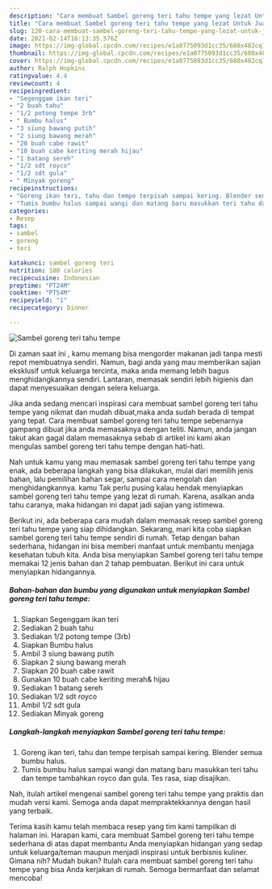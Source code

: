```yaml
---
description: "Cara membuat Sambel goreng teri tahu tempe yang lezat Untuk Jualan"
title: "Cara membuat Sambel goreng teri tahu tempe yang lezat Untuk Jualan"
slug: 120-cara-membuat-sambel-goreng-teri-tahu-tempe-yang-lezat-untuk-jualan
date: 2021-02-14T16:13:35.576Z
image: https://img-global.cpcdn.com/recipes/e1a0775093d1cc35/680x482cq70/sambel-goreng-teri-tahu-tempe-foto-resep-utama.jpg
thumbnail: https://img-global.cpcdn.com/recipes/e1a0775093d1cc35/680x482cq70/sambel-goreng-teri-tahu-tempe-foto-resep-utama.jpg
cover: https://img-global.cpcdn.com/recipes/e1a0775093d1cc35/680x482cq70/sambel-goreng-teri-tahu-tempe-foto-resep-utama.jpg
author: Ralph Hopkins
ratingvalue: 4.4
reviewcount: 4
recipeingredient:
- "Segenggam ikan teri"
- "2 buah tahu"
- "1/2 potong tempe 3rb"
- " Bumbu halus"
- "3 siung bawang putih"
- "2 siung bawang merah"
- "20 buah cabe rawit"
- "10 buah cabe keriting merah hijau"
- "1 batang sereh"
- "1/2 sdt royco"
- "1/2 sdt gula"
- " Minyak goreng"
recipeinstructions:
- "Goreng ikan teri, tahu dan tempe terpisah sampai kering. Blender semua bumbu halus."
- "Tumis bumbu halus sampai wangi dan matang baru masukkan teri tahu dan tempe tambahkan royco dan gula. Tes rasa, siap disajikan."
categories:
- Resep
tags:
- sambel
- goreng
- teri

katakunci: sambel goreng teri 
nutrition: 180 calories
recipecuisine: Indonesian
preptime: "PT24M"
cooktime: "PT54M"
recipeyield: "1"
recipecategory: Dinner

---
```



![Sambel goreng teri tahu tempe](https://img-global.cpcdn.com/recipes/e1a0775093d1cc35/680x482cq70/sambel-goreng-teri-tahu-tempe-foto-resep-utama.jpg)

Di zaman  saat ini , kamu memang bisa mengorder makanan jadi tanpa mesti repot membuatnya sendiri. Namun, bagi anda yang mau memberikan sajian eksklusif untuk keluarga tercinta, maka anda memang lebih bagus menghidangkannya sendiri. Lantaran, memasak sendiri lebih higienis dan dapat menyesuaikan dengan selera keluarga.

Jika anda sedang mencari inspirasi cara membuat sambel goreng teri tahu tempe yang nikmat dan mudah dibuat,maka anda sudah berada di tempat yang tepat. Cara membuat sambel goreng teri tahu tempe  sebenarnya gampang dibuat jika anda memasaknya dengan teliti. Namun, anda jangan takut akan gagal dalam memasaknya 
sebab di artikel ini kami akan mengulas sambel goreng teri tahu tempe dengan hati-hati.  



Nah untuk kamu yang mau memasak sambel goreng teri tahu tempe yang enak, ada beberapa langkah yang bisa dilakukan, mulai dari memilih jenis bahan, lalu pemilihan bahan segar, sampai cara mengolah dan menghidangkannya. kamu Tak perlu pusing kalau hendak menyiapkan sambel goreng teri tahu tempe yang lezat di rumah. Karena, asalkan anda  tahu caranya, maka hidangan ini dapat jadi sajian yang istimewa.

Berikut ini, ada beberapa cara mudah dalam memasak resep sambel goreng teri tahu tempe yang siap dihidangkan. Sekarang, mari kita coba siapkan sambel goreng teri tahu tempe sendiri di rumah. Tetap dengan bahan sederhana, hidangan ini bisa memberi manfaat untuk membantu menjaga kesehatan tubuh kita. Anda bisa menyiapkan Sambel goreng teri tahu tempe memakai 12 jenis bahan dan 2 tahap pembuatan. Berikut ini cara untuk menyiapkan hidangannya.

<!--inarticleads1-->

##### Bahan-bahan dan bumbu yang digunakan untuk menyiapkan Sambel goreng teri tahu tempe:

1. Siapkan Segenggam ikan teri
1. Sediakan 2 buah tahu
1. Sediakan 1/2 potong tempe (3rb)
1. Siapkan  Bumbu halus
1. Ambil 3 siung bawang putih
1. Siapkan 2 siung bawang merah
1. Siapkan 20 buah cabe rawit
1. Gunakan 10 buah cabe keriting merah&amp; hijau
1. Sediakan 1 batang sereh
1. Sediakan 1/2 sdt royco
1. Ambil 1/2 sdt gula
1. Sediakan  Minyak goreng




<!--inarticleads2-->

##### Langkah-langkah menyiapkan Sambel goreng teri tahu tempe:

1. Goreng ikan teri, tahu dan tempe terpisah sampai kering. Blender semua bumbu halus.
1. Tumis bumbu halus sampai wangi dan matang baru masukkan teri tahu dan tempe tambahkan royco dan gula. Tes rasa, siap disajikan.




Nah, itulah artikel mengenai  sambel goreng teri tahu tempe  yang praktis dan mudah versi kami. Semoga anda dapat mempraktekkannya dengan hasil yang terbaik. 

Terima kasih kamu telah membaca resep yang tim kami tampilkan di halaman ini. Harapan kami, cara membuat  Sambel goreng teri tahu tempe sederhana di atas dapat membantu Anda menyiapkan hidangan yang sedap untuk keluarga/teman maupun menjadi inspirasi untuk berbisnis kuliner. Gimana nih? Mudah bukan? Itulah cara membuat sambel goreng teri tahu tempe yang bisa Anda kerjakan di rumah. Semoga bermanfaat dan selamat mencoba!

